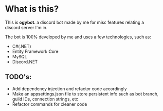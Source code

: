 ﻿# What is this?

This is **ogybot.** a discord bot made by me for misc features relating a discord server I'm in.

The bot is 100% developed by me and uses a few technologies, such as:
- C#(.NET)
- Entity Framework Core
- MySQL
- Discord.NET

## TODO's:

- Add dependency injection and refactor code accordingly
- Make an appsettings.json file to store persistent info such as bot branch, guild IDs, connection strings, etc
- Refactor commands for cleaner code

